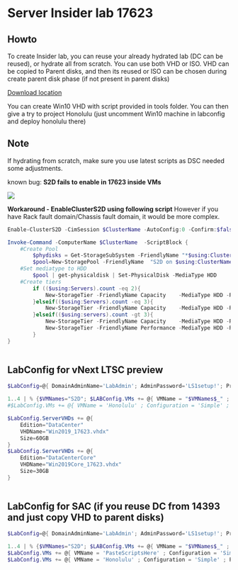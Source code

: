 # Server Insider lab 17623

## Howto
To create Insider lab, you can reuse your already hydrated lab (DC can be reused), or hydrate all from scratch. You can use both VHD or ISO. VHD can be copied to Parent disks, and then its reused or ISO can be chosen during create parent disk phase (if not present in parent disks)

[Download location](https://www.microsoft.com/en-us/software-download/windowsinsiderpreviewserver)

You can create Win10 VHD with script provided in tools folder. You can then give a try to project Honolulu (just uncomment Win10 machine in labconfig and deploy honolulu there)

## Note

If hydrating from scratch, make sure you use latest scripts as DSC needed some adjustments.

known bug: **S2D fails to enable in 17623 inside VMs**

![](/Insider/enableS2Dfail.png)

**Workaround - EnableClusterS2D using following script** However if you have Rack fault domain/Chassis fault domain, it would be more complex.

````PowerShell
Enable-ClusterS2D -CimSession $ClusterName -AutoConfig:0 -Confirm:$false -Verbose -SkipEligibilityChecks

Invoke-Command -ComputerName $ClusterName  -ScriptBlock {
    #Create Pool
        $phydisks = Get-StorageSubSystem -FriendlyName "*$using:ClusterName" | Get-PhysicalDisk -CanPool $true
        $pool=New-StoragePool -FriendlyName  "S2D on $using:ClusterName" -PhysicalDisks $phydisks -StorageSubSystemFriendlyName "*$using:ClusterName"
    #Set mediatype to HDD
        $pool | get-physicaldisk | Set-PhysicalDisk -MediaType HDD
    #Create tiers
        if (($using:Servers).count -eq 2){
            New-StorageTier -FriendlyName Capacity    -MediaType HDD -ResiliencySettingName Mirror -StoragePoolFriendlyName "S2D on $using:ClusterName" -PhysicalDiskRedundancy 1
        }elseif(($using:Servers).count -eq 3){
            New-StorageTier -FriendlyName Capacity    -MediaType HDD -ResiliencySettingName Mirror -StoragePoolFriendlyName "S2D on $using:ClusterName" -PhysicalDiskRedundancy 2
        }elseif(($using:servers).count -gt 3){
            New-StorageTier -FriendlyName Capacity    -MediaType HDD -ResiliencySettingName Parity -StoragePoolFriendlyName "S2D on $using:ClusterName" -PhysicalDiskRedundancy 2
            New-StorageTier -FriendlyName Performance -MediaType HDD -ResiliencySettingName Mirror -StoragePoolFriendlyName "S2D on $using:ClusterName" -PhysicalDiskRedundancy 2
        }
}
 
````

## LabConfig for vNext LTSC preview

````PowerShell
$LabConfig=@{ DomainAdminName='LabAdmin'; AdminPassword='LS1setup!'; Prefix = 'ws2016labInsider-'; SwitchName = 'LabSwitch'; DCEdition='DataCenter'; CreateClientParent=$false ; ClientEdition='Enterprise'; PullServerDC=$false ; Internet=$false ;AdditionalNetworksConfig=@(); VMs=@(); ServerVHDs=@()}

1..4 | % {$VMNames="S2D"; $LABConfig.VMs += @{ VMName = "$VMNames$_" ; Configuration = 'S2D' ; ParentVHD = 'Win2019Core_17623.vhdx'; SSDNumber = 0; SSDSize=800GB ; HDDNumber = 12; HDDSize= 4TB ; MemoryStartupBytes= 1GB ; MemoryMinimumBytes=1GB }}
#$LabConfig.VMs += @{ VMName = 'Honolulu' ; Configuration = 'Simple' ; ParentVHD = 'Win10_G2.vhdx'  ; MemoryStartupBytes= 1GB ; MemoryMinimumBytes=1GB ; AddToolsVHD=$True ; DisableWCF=$True }

$LabConfig.ServerVHDs += @{
    Edition="DataCenter" 
    VHDName="Win2019_17623.vhdx"
    Size=60GB
}
$LabConfig.ServerVHDs += @{
    Edition="DataCenterCore" 
    VHDName="Win2019Core_17623.vhdx"
    Size=30GB
}
 
````

## LabConfig for SAC (if you reuse DC from 14393 and just copy VHD to parent disks)

````PowerShell
$LabConfig=@{ DomainAdminName='LabAdmin'; AdminPassword='LS1setup!'; Prefix = 'ws2016lab-'; SwitchName = 'LabSwitch'; DCEdition='DataCenter'; AdditionalNetworksConfig=@(); VMs=@(); ServerVHDs=@()}

1..4 | % {$VMNames="S2D"; $LABConfig.VMs += @{ VMName = "$VMNames$_" ; Configuration = 'S2D' ; ParentVHD = 'Windows_InsiderPreview_Server_VHDX_17623.vhdx'; SSDNumber = 0; SSDSize=800GB ; HDDNumber = 12; HDDSize= 4TB ; MemoryStartupBytes= 1GB ; MemoryMinimumBytes=1GB }}
$LabConfig.VMs += @{ VMName = 'PasteScriptsHere' ; Configuration = 'Simple' ; ParentVHD = 'Windows_InsiderPreview_Server_VHDX_17623.vhdx'; MemoryStartupBytes= 1GB ;MemoryMinimumBytes=1GB }
$LabConfig.VMs += @{ VMName = 'Honolulu' ; Configuration = 'Simple' ; ParentVHD = 'Win10_G2.vhdx'  ; MemoryStartupBytes= 1GB ; MemoryMinimumBytes=1GB ; AddToolsVHD=$True ; DisableWCF=$True }
 
````
